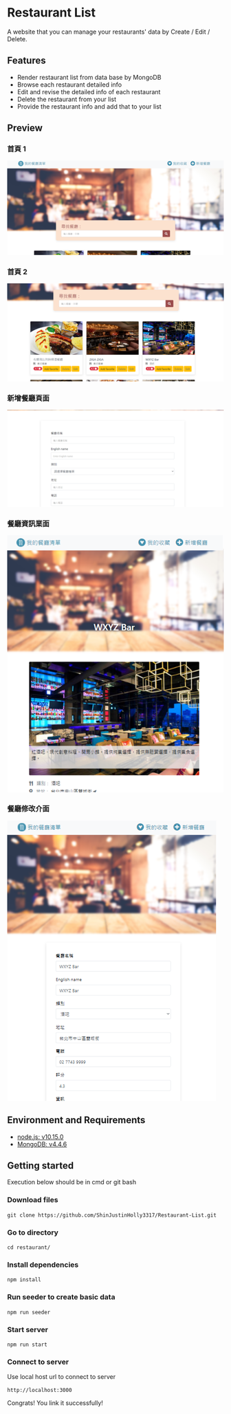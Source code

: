 # Restaurant List
A website that you can manage your restaurants' data by Create / Edit / Delete.

## Features
- Render restaurant list from data base by MongoDB
- Browse each restaurant detailed info 
- Edit and revise the detailed info of each restaurant
- Delete the restaurant from your list
- Provide the restaurant info and add that to your list

## Preview
### 首頁 1
![first page](./image/navbar.PNG)
### 首頁 2
![sec page](./image/index.PNG)
### 新增餐廳頁面
![thi page](./image/create-page.PNG)
### 餐廳資訊業面
![thi page](./image/detail.PNG)
### 餐廳修改介面
![thi page](./image/edit.PNG)

## Environment and Requirements
- [node.js: v10.15.0](https://nodejs.org/en/)
- [MongoDB: v4.4.6](https://www.mongodb.com/try/download/community)

## Getting started

Execution below should be in cmd or git bash

### Download files
    git clone https://github.com/ShinJustinHolly3317/Restaurant-List.git
### Go to directory
    cd restaurant/
### Install dependencies
    npm install
### Run seeder to create basic data
    npm run seeder
### Start server
    npm run start
### Connect to server
Use local host url to connect to server

    http://localhost:3000
Congrats! You link it successfully!
